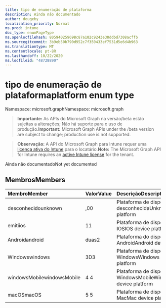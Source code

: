 ```yaml
---
title: tipo de enumeração de plataforma
description: Ainda não documentado
author: dougeby
localization_priority: Normal
ms.prod: intune
doc_type: enumPageType
ms.openlocfilehash: 805940259698c87a102c9243e30ddbd7308acffb
ms.sourcegitcommit: 3b9eb50b790d952c7f350433ef7531d5e6d4b963
ms.translationtype: MT
ms.contentlocale: pt-BR
ms.lasthandoff: 10/22/2020
ms.locfileid: "48728890"
---
```

# <a name="platform-enum-type"></a><span data-ttu-id="97723-103">tipo de enumeração de plataforma</span><span class="sxs-lookup"><span data-stu-id="97723-103">platform enum type</span></span>

<span data-ttu-id="97723-104">Namespace: microsoft.graph</span><span class="sxs-lookup"><span data-stu-id="97723-104">Namespace: microsoft.graph</span></span>

> <span data-ttu-id="97723-105">**Importante:** As APIs do Microsoft Graph na versão/beta estão sujeitas a alterações; Não há suporte para o uso de produção.</span><span class="sxs-lookup"><span data-stu-id="97723-105">**Important:** Microsoft Graph APIs under the /beta version are subject to change; production use is not supported.</span></span>

> <span data-ttu-id="97723-106">**Observação:** A API do Microsoft Graph para Intune requer uma [licença ativa do Intune](https://go.microsoft.com/fwlink/?linkid=839381) para o locatário.</span><span class="sxs-lookup"><span data-stu-id="97723-106">**Note:** The Microsoft Graph API for Intune requires an [active Intune license](https://go.microsoft.com/fwlink/?linkid=839381) for the tenant.</span></span>

<span data-ttu-id="97723-107">Ainda não documentado</span><span class="sxs-lookup"><span data-stu-id="97723-107">Not yet documented</span></span>

## <a name="members"></a><span data-ttu-id="97723-108">Membros</span><span class="sxs-lookup"><span data-stu-id="97723-108">Members</span></span>
|<span data-ttu-id="97723-109">Membro</span><span class="sxs-lookup"><span data-stu-id="97723-109">Member</span></span>|<span data-ttu-id="97723-110">Valor</span><span class="sxs-lookup"><span data-stu-id="97723-110">Value</span></span>|<span data-ttu-id="97723-111">Descrição</span><span class="sxs-lookup"><span data-stu-id="97723-111">Description</span></span>|
|:---|:---|:---|
|<span data-ttu-id="97723-112">desconhecido</span><span class="sxs-lookup"><span data-stu-id="97723-112">unknown</span></span>|<span data-ttu-id="97723-113">,0</span><span class="sxs-lookup"><span data-stu-id="97723-113">0</span></span>|<span data-ttu-id="97723-114">Plataforma de dispositivo desconhecida</span><span class="sxs-lookup"><span data-stu-id="97723-114">Unknown device platform</span></span>|
|<span data-ttu-id="97723-115">emiti</span><span class="sxs-lookup"><span data-stu-id="97723-115">ios</span></span>|<span data-ttu-id="97723-116">1</span><span class="sxs-lookup"><span data-stu-id="97723-116">1</span></span>|<span data-ttu-id="97723-117">Plataforma de dispositivo IOS</span><span class="sxs-lookup"><span data-stu-id="97723-117">IOS device platform</span></span>|
|<span data-ttu-id="97723-118">Android</span><span class="sxs-lookup"><span data-stu-id="97723-118">android</span></span>|<span data-ttu-id="97723-119">duas</span><span class="sxs-lookup"><span data-stu-id="97723-119">2</span></span>|<span data-ttu-id="97723-120">Plataforma do dispositivo Android</span><span class="sxs-lookup"><span data-stu-id="97723-120">Android device platform</span></span>|
|<span data-ttu-id="97723-121">Windows</span><span class="sxs-lookup"><span data-stu-id="97723-121">windows</span></span>|<span data-ttu-id="97723-122">3D</span><span class="sxs-lookup"><span data-stu-id="97723-122">3</span></span>|<span data-ttu-id="97723-123">Plataforma de dispositivo do Windows</span><span class="sxs-lookup"><span data-stu-id="97723-123">Windows device platform</span></span>|
|<span data-ttu-id="97723-124">windowsMobile</span><span class="sxs-lookup"><span data-stu-id="97723-124">windowsMobile</span></span>|<span data-ttu-id="97723-125">4 </span><span class="sxs-lookup"><span data-stu-id="97723-125">4</span></span>|<span data-ttu-id="97723-126">Plataforma de dispositivo WindowsMobile</span><span class="sxs-lookup"><span data-stu-id="97723-126">WindowsMobile device platform</span></span>|
|<span data-ttu-id="97723-127">macOS</span><span class="sxs-lookup"><span data-stu-id="97723-127">macOS</span></span>|<span data-ttu-id="97723-128">5 </span><span class="sxs-lookup"><span data-stu-id="97723-128">5</span></span>|<span data-ttu-id="97723-129">Plataforma de dispositivo Mac</span><span class="sxs-lookup"><span data-stu-id="97723-129">Mac device platform</span></span>|





